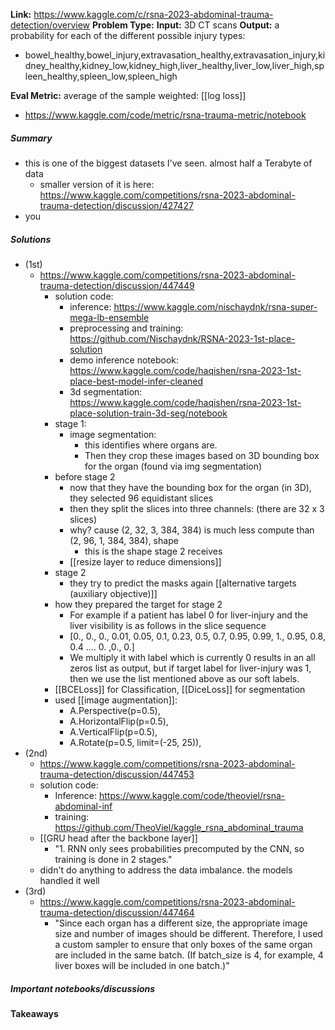 **Link:** https://www.kaggle.com/c/rsna-2023-abdominal-trauma-detection/overview
**Problem Type:** 
**Input:** 3D CT scans
**Output:** a probability for each of the different possible injury types:
- bowel_healthy,bowel_injury,extravasation_healthy,extravasation_injury,kidney_healthy,kidney_low,kidney_high,liver_healthy,liver_low,liver_high,spleen_healthy,spleen_low,spleen_high

**Eval Metric:** 
average of the sample weighted: [[log loss]]
- https://www.kaggle.com/code/metric/rsna-trauma-metric/notebook
##### Summary
- this is one of the biggest datasets I've seen. almost half a Terabyte of data
	- smaller version of it is here: https://www.kaggle.com/competitions/rsna-2023-abdominal-trauma-detection/discussion/427427
- you 

##### Solutions
- (1st)
	- https://www.kaggle.com/competitions/rsna-2023-abdominal-trauma-detection/discussion/447449
		- solution code:
			- inference: https://www.kaggle.com/nischaydnk/rsna-super-mega-lb-ensemble
			- preprocessing and training: https://github.com/Nischaydnk/RSNA-2023-1st-place-solution
			- demo inference notebook: https://www.kaggle.com/code/haqishen/rsna-2023-1st-place-best-model-infer-cleaned
			- 3d segmentation: https://www.kaggle.com/code/haqishen/rsna-2023-1st-place-solution-train-3d-seg/notebook
		- stage 1:
			- image segmentation:
				- this identifies where organs are.
				- Then they crop these images based on 3D bounding box for the organ (found via img segmentation)
		- before stage 2
			- now that they have the bounding box for the organ (in 3D), they selected 96 equidistant slices
			- then they split the slices into three channels: (there are 32 x 3 slices)
			- why? cause (2, 32, 3, 384, 384) is much less compute than (2, 96, 1, 384, 384), shape
				- this is the shape stage 2 receives
			- [[resize layer to reduce dimensions]]
		- stage 2
			- they try to predict the masks again [[alternative targets (auxiliary objective)]]
		- how they prepared the target for stage 2
			- For example if a patient has label 0 for liver-injury and the liver visibility is as follows in the slice sequence
			- [0., 0., 0., 0.01, 0.05, 0.1, 0.23, 0.5, 0.7, 0.95, 0.99, 1., 0.95, 0.8, 0.4 …. 0. ,0., 0.]
			- We multiply it with label which is currently 0 results in an all zeros list as output, but if target label for liver-injury was 1, then we use the list mentioned above as our soft labels.
		- [[BCELoss]] for Classification, [[DiceLoss]] for segmentation
		- used [[image augmentation]]:
			- A.Perspective(p=0.5),
			- A.HorizontalFlip(p=0.5),
			- A.VerticalFlip(p=0.5),
			- A.Rotate(p=0.5, limit=(-25, 25)),
- (2nd)
	- https://www.kaggle.com/competitions/rsna-2023-abdominal-trauma-detection/discussion/447453
	- solution code:
		- Inference: https://www.kaggle.com/code/theoviel/rsna-abdominal-inf
		- training: https://github.com/TheoViel/kaggle_rsna_abdominal_trauma
	- [[GRU head after the backbone layer]]
		- "1. RNN only sees probabilities precomputed by the CNN, so training is done in 2 stages."
	- didn't do anything to address the data imbalance. the models handled it well
- (3rd)
	- https://www.kaggle.com/competitions/rsna-2023-abdominal-trauma-detection/discussion/447464
		- "Since each organ has a different size, the appropriate image size and number of images should be different. Therefore, I used a custom sampler to ensure that only boxes of the same organ are included in the same batch. (If batch_size is 4, for example, 4 liver boxes will be included in one batch.)"

##### Important notebooks/discussions

#### Takeaways